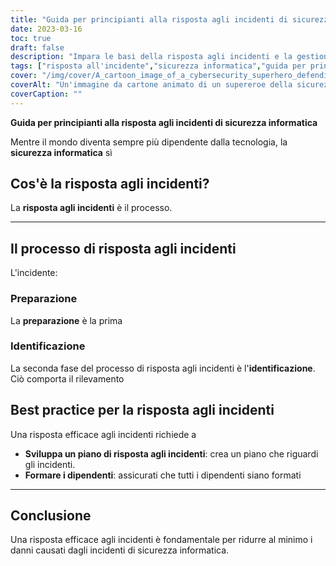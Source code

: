 ```yaml
---
title: "Guida per principianti alla risposta agli incidenti di sicurezza informatica"
date: 2023-03-16
toc: true
draft: false
description: "Impara le basi della risposta agli incidenti e la gestione degli incidenti di sicurezza informatica con questa guida per principianti."
tags: ["risposta all'incidente","sicurezza informatica","guida per principianti","protezione dati","la sicurezza dei dati","Sicurezza informatica","sicurezza della rete","attacchi informatici","informazioni di sicurezza","crimine informatico","sicurezza digitale","Infrastruttura IT","violazione dei dati","minacce informatiche","difesa informatica","gestione degli incidenti","recupero dati","pianificazione della sicurezza","gestione del rischio","strategia di sicurezza informatica"]
cover: "/img/cover/A_cartoon_image_of_a_cybersecurity_superhero_defending_a_city.png"
coverAlt: "Un'immagine da cartone animato di un supereroe della sicurezza informatica che difende una città dalle minacce informatiche."
coverCaption: ""
---
```


**Guida per principianti alla risposta agli incidenti di sicurezza informatica**

Mentre il mondo diventa sempre più dipendente dalla tecnologia, la **sicurezza informatica** sì

## Cos'è la risposta agli incidenti?

La **risposta agli incidenti** è il processo.

______

## Il processo di risposta agli incidenti

L'incidente:

### Preparazione

La **preparazione** è la prima

### Identificazione

La seconda fase del processo di risposta agli incidenti è l'**identificazione**. Ciò comporta il rilevamento

## Best practice per la risposta agli incidenti

Una risposta efficace agli incidenti richiede a

- **Sviluppa un piano di risposta agli incidenti**: crea un piano che riguardi gli incidenti.
- **Formare i dipendenti**: assicurati che tutti i dipendenti siano formati
______

## Conclusione

Una risposta efficace agli incidenti è fondamentale per ridurre al minimo i danni causati dagli incidenti di sicurezza informatica.
